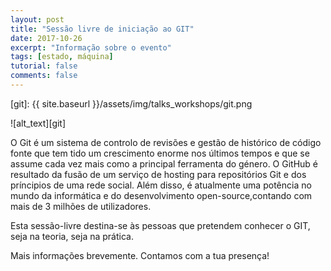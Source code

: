 ```yaml
---
layout: post
title: "Sessão livre de iniciação ao GIT"
date: 2017-10-26
excerpt: "Informação sobre o evento"
tags: [estado, máquina]
tutorial: false
comments: false
---
```


[git]: {{ site.baseurl }}/assets/img/talks_workshops/git.png

![alt_text][git]


O Git é um sistema de controlo de revisões e gestão de histórico de código fonte que tem tido um crescimento enorme nos últimos tempos e que se assume cada vez mais como a principal ferramenta do 
género. 
O GitHub é resultado da fusão de um serviço de hosting para repositórios Git e dos príncipios de uma rede 
social. Além disso, é atualmente uma potência no mundo da informática e do desenvolvimento open-source,contando com mais de 3 milhões de utilizadores. 

Esta sessão-livre destina-se às pessoas que pretendem conhecer o GIT, seja na teoria, seja na prática. 

Mais informações brevemente. Contamos com a tua presença!
